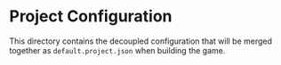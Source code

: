 # Project Configuration

This directory contains the decoupled configuration that will be merged together
as `default.project.json` when building the game.
